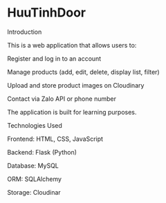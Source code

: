 # HuuTinhDoor

Introduction

This is a web application that allows users to:

Register and log in to an account

Manage products (add, edit, delete, display list, filter)

Upload and store product images on Cloudinary

Contact via Zalo API or phone number

The application is built for learning purposes.

Technologies Used

Frontend: HTML, CSS, JavaScript

Backend: Flask (Python)

Database: MySQL

ORM: SQLAlchemy

Storage: Cloudinar
